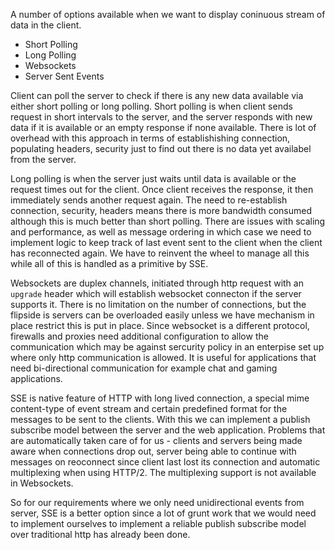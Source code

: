 A number of options available when we want to display coninuous stream of data in the client.

- Short Polling
- Long Polling
- Websockets
- Server Sent Events

Client can poll the server to check if there is any new data available via either short polling or long polling.
Short polling is when client sends request in short intervals to the server, and the server responds with new data
if it is available or an empty response if none available. There is lot of overhead with this approach in terms of establishishing
connection, populating headers, security just to find out there is no data yet availabel from the server.

Long polling is when the server just waits until data is available or the request times out for the client. Once client receives the 
response, it then immediately sends another request again. The need to re-establish connection, security, headers means there is more bandwidth
consumed although this is much better than short polling. There are issues with scaling and performance, as well as message ordering in which
case we need to implement logic to keep track of last event sent to the client when the client has reconnected again. We have to reinvent the 
wheel to manage all this while all of this is handled as a primitive by SSE.


Websockets are duplex channels, initiated through http request with an `upgrade` header which will establish websocket connecton if the server supports it. There is no limitation on the number of connections, but the flipside is servers
can be overloaded easily unless we have mechanism in place restrict this is put in place. Since websocket is a different protocol, firewalls and proxies need additional configuration to allow the communication which may be against sercurity policy in an enterpise set up where only http communication is allowed. It is useful for applications that need bi-directional communication for example chat and gaming applications.

SSE is native feature of HTTP with long lived connection, a special mime content-type of event stream and certain predefined format for
the messages to be sent to the clients. With this we can implement a publish subscribe model between the server and the web application. Problems that are automatically taken care of for us - clients and servers being made aware when connections drop out, server being able to continue with messages on reoconnect since client last lost its connection and automatic multiplexing when using HTTP/2. The multiplexing support is not available in Websockets.

So for our requirements where we only need unidirectional events from server, SSE is a better option since a lot of grunt work that we would need to implement ourselves to implement a reliable publish subscribe model over traditional http has already been done.

